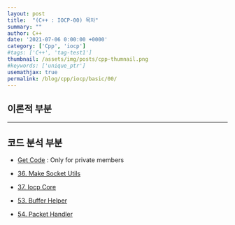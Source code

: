 ```yaml
---
layout: post
title:  "(C++ : IOCP-00) 목차"
summary: ""
author: C++
date: '2021-07-06 0:00:00 +0000'
category: ['Cpp', 'iocp']
#tags: ['C++', 'tag-test1']
thumbnail: /assets/img/posts/cpp-thumnail.png
#keywords: ['unique_ptr']
usemathjax: true
permalink: /blog/cpp/iocp/basic/00/
---
```


## 이론적 부분

---

## 코드 분석 부분

* [Get Code](https://github.com/EasyCoding-7/IOCP-Example) : Only for private members

* [36. Make Socket Utils](https://github.com/EasyCoding-7/IOCP-Example/tree/master/36.Socket%20Utils)
* [37. Iocp Core](https://github.com/EasyCoding-7/IOCP-Example/tree/master/37.IocpCore)
* [53. Buffer Helper](https://github.com/EasyCoding-7/IOCP-Example/tree/master/53.Buffer%20Helpers)
* [54. Packet Handler](https://github.com/EasyCoding-7/IOCP-Example/tree/master/54.PacketHandler)